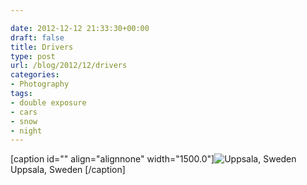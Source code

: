 ```yaml
---

date: 2012-12-12 21:33:30+00:00
draft: false
title: Drivers
type: post
url: /blog/2012/12/drivers
categories:
- Photography
tags:
- double exposure
- cars
- snow
- night
---
```


[caption id="" align="alignnone" width="1500.0"]![ Uppsala, Sweden ](/images/2012-12-12-201212drivers/20121212-R0012569.jpg)
 Uppsala, Sweden [/caption]
